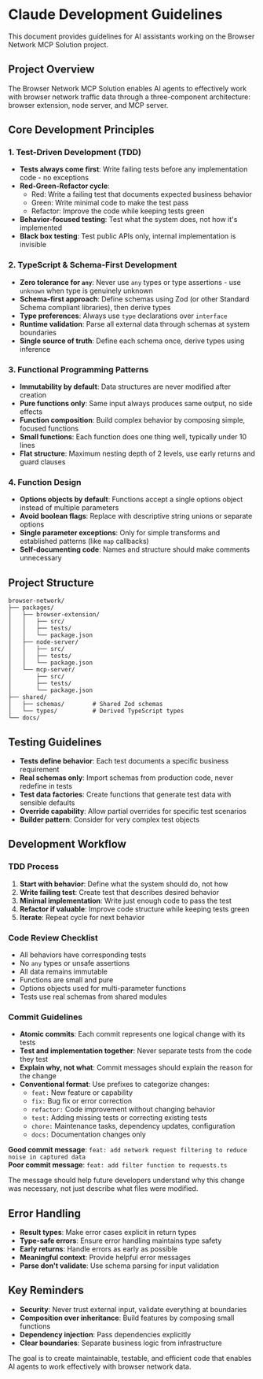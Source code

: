 # Claude Development Guidelines

This document provides guidelines for AI assistants working on the Browser Network MCP Solution project.

## Project Overview

The Browser Network MCP Solution enables AI agents to effectively work with browser network traffic data through a three-component architecture: browser extension, node server, and MCP server.

## Core Development Principles

### 1. Test-Driven Development (TDD)
- **Tests always come first**: Write failing tests before any implementation code - no exceptions
- **Red-Green-Refactor cycle**: 
  - Red: Write a failing test that documents expected business behavior
  - Green: Write minimal code to make the test pass
  - Refactor: Improve the code while keeping tests green
- **Behavior-focused testing**: Test what the system does, not how it's implemented
- **Black box testing**: Test public APIs only, internal implementation is invisible

### 2. TypeScript & Schema-First Development
- **Zero tolerance for `any`**: Never use `any` types or type assertions - use `unknown` when type is genuinely unknown
- **Schema-first approach**: Define schemas using Zod (or other Standard Schema compliant libraries), then derive types
- **Type preferences**: Always use `type` declarations over `interface`
- **Runtime validation**: Parse all external data through schemas at system boundaries
- **Single source of truth**: Define each schema once, derive types using inference

### 3. Functional Programming Patterns
- **Immutability by default**: Data structures are never modified after creation
- **Pure functions only**: Same input always produces same output, no side effects
- **Function composition**: Build complex behavior by composing simple, focused functions
- **Small functions**: Each function does one thing well, typically under 10 lines
- **Flat structure**: Maximum nesting depth of 2 levels, use early returns and guard clauses

### 4. Function Design
- **Options objects by default**: Functions accept a single options object instead of multiple parameters
- **Avoid boolean flags**: Replace with descriptive string unions or separate options
- **Single parameter exceptions**: Only for simple transforms and established patterns (like `map` callbacks)
- **Self-documenting code**: Names and structure should make comments unnecessary

## Project Structure

```
browser-network/
├── packages/
│   ├── browser-extension/
│   │   ├── src/
│   │   ├── tests/
│   │   └── package.json
│   ├── node-server/
│   │   ├── src/
│   │   ├── tests/
│   │   └── package.json
│   └── mcp-server/
│       ├── src/
│       ├── tests/
│       └── package.json
├── shared/
│   ├── schemas/        # Shared Zod schemas
│   └── types/          # Derived TypeScript types
└── docs/
```

## Testing Guidelines

- **Tests define behavior**: Each test documents a specific business requirement
- **Real schemas only**: Import schemas from production code, never redefine in tests
- **Test data factories**: Create functions that generate test data with sensible defaults
- **Override capability**: Allow partial overrides for specific test scenarios
- **Builder pattern**: Consider for very complex test objects

## Development Workflow

### TDD Process
1. **Start with behavior**: Define what the system should do, not how
2. **Write failing test**: Create test that describes desired behavior
3. **Minimal implementation**: Write just enough code to pass the test
4. **Refactor if valuable**: Improve code structure while keeping tests green
5. **Iterate**: Repeat cycle for next behavior

### Code Review Checklist
- All behaviors have corresponding tests
- No `any` types or unsafe assertions
- All data remains immutable
- Functions are small and pure
- Options objects used for multi-parameter functions
- Tests use real schemas from shared modules

### Commit Guidelines
- **Atomic commits**: Each commit represents one logical change with its tests
- **Test and implementation together**: Never separate tests from the code they test
- **Explain why, not what**: Commit messages should explain the reason for the change
- **Conventional format**: Use prefixes to categorize changes:
  - `feat:` New feature or capability
  - `fix:` Bug fix or error correction
  - `refactor:` Code improvement without changing behavior
  - `test:` Adding missing tests or correcting existing tests
  - `chore:` Maintenance tasks, dependency updates, configuration
  - `docs:` Documentation changes only

**Good commit message**: `feat: add network request filtering to reduce noise in captured data`  
**Poor commit message**: `feat: add filter function to requests.ts`

The message should help future developers understand why this change was necessary, not just describe what files were modified.

## Error Handling

- **Result types**: Make error cases explicit in return types
- **Type-safe errors**: Ensure error handling maintains type safety
- **Early returns**: Handle errors as early as possible
- **Meaningful context**: Provide helpful error messages
- **Parse don't validate**: Use schema parsing for input validation

## Key Reminders

- **Security**: Never trust external input, validate everything at boundaries
- **Composition over inheritance**: Build features by composing small functions
- **Dependency injection**: Pass dependencies explicitly
- **Clear boundaries**: Separate business logic from infrastructure

The goal is to create maintainable, testable, and efficient code that enables AI agents to work effectively with browser network data.